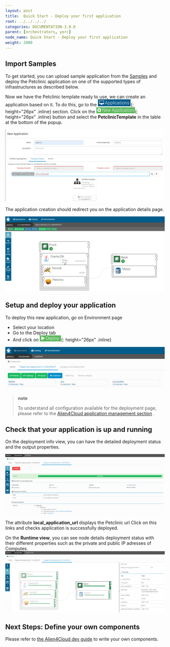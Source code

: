 ```yaml
---
layout: post
title:  Quick Start - Deploy your first application
root: ../../../../
categories: DOCUMENTATION-3.0.0
parent: [orchestrators, yorc]
node_name: Quick Start - Deploy your first application
weight: 2000
---
```


## Import Samples

To get started, you can upload sample application from the [Samples](https://github.com/alien4cloud/samples) and deploy the Petclinic application on one of the supported types of infrastructures as described below.

Now we have the Petclinic template ready to use, we can create an application based on it. To do this, go to the ![applications](../../../../images/3.0.0/yorc/application-btn.png){: height="26px" .inline} section. Click on the ![new application](../../../../images/3.0.0/yorc/new-application-btn.png){: height="26px" .inline} button and select the **PetclinicTemplate** in the table at the bottom of the popup.

![Create Application](../../../../images/3.0.0/yorc/new-welcome-app.png)

The application creation should redirect you on the application details page. 

![Welcome Application topology](../../../../images/3.0.0/yorc/welcome-app-topo.png)

## Setup and deploy your application

To deploy this new application, go on Environment page

- Select your location
- Go to the Deploy tab
- And click on ![deploy button](../../../../images/3.0.0/yorc/app-deploy-btn.png){: height="26px" .inline}

![Select a location](../../../../images/3.0.0/yorc/app-location.png)

> **note**
>
> To understand all configuration available for the deployment page, please refer to the
> [Alien4Cloud application management section](/#/documentation/3.0.0/user_guide/application_management.html) .
>

## Check that your application is up and running


On the deployment info view, you can have the detailed deployment status and the output properties. 

![Application Deployment info](../../../../images/3.0.0/yorc/app-info-deployment.png)

The attribute **local_application_url** displays the Petclinic url
Click on this links and checks application is successfully deployed.

On the **Runtime view**, you can see node details deployment status with their different properties such as the private and public IP adresses of Computes.
![Application runtime view](../../../../images/3.0.0/yorc/app-runtime-view.png)


## Next Steps: Define your own components

Please refer to [the Alien4Cloud dev guide](#/documentation/3.0.0/devops_guide/dev_ops_guide.html) to write your own components.

